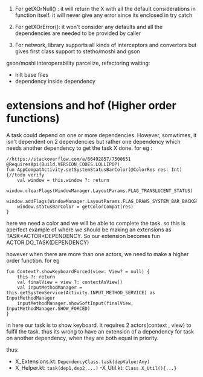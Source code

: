 

1. For getXOrNull() : it will return the X with all the default considerations in function itself. it will never give any error since its enclosed in try catch
2. For getXOrError(): it won't consider any defaults and all the dependencies are needed to be provided by caller

3. For network, library supports all kinds of interceptors and convertors but gives first class 
   support to stetho/moshi and gson

gson/moshi interoperability
parcelize,
refactoring
waiting:
- hilt base files
- dependency inside dependency




# extensions and hof (Higher order functions)
A task could depend on one or more dependencies. However, somwtimes, it isn't dependent on 2 dependencies but rather one dependency which needs another dependency to get the task X done. for eg :

```text
//https://stackoverflow.com/a/66492857/7500651
@RequiresApi(Build.VERSION_CODES.LOLLIPOP)
fun AppCompatActivity.setSystemStatusBarColor(@ColorRes res: Int) {//todo verify
    val window = this.window ?: return
    window.clearFlags(WindowManager.LayoutParams.FLAG_TRANSLUCENT_STATUS)
    window.addFlags(WindowManager.LayoutParams.FLAG_DRAWS_SYSTEM_BAR_BACKGROUNDS)
    window.statusBarColor = getColorCompat(res)
}

```
here we need a color and we will be able to complete the task. so this is  aperfect example of where we should be making an extensions as TASK<ACTOR<DEPENDENCY. So our extension becomes fun ACTOR.DO_TASK(DEPENDENCY)

however when there are more than one actors, we need to make a higher order function. for eg

```text
fun Context?.showKeyboardForced(view: View? = null) {
    this ?: return
    val finalView = view ?: contextAsView()
    val inputMethodManager = this.getSystemService(Activity.INPUT_METHOD_SERVICE) as InputMethodManager
    inputMethodManager.showSoftInput(finalView, InputMethodManager.SHOW_FORCED)
}

```

in here our task is to show keyboard. it requires 2 actors(context , view) to fulfil the task. thus its wrong to have  an extension of a dependency for task on another dependency, when they are both equal in priority.


thus: 

- X_Extensions.kt:  `DependencyClass.task(depValue:Any)`
- X_Helper.kt: `task(dep1,dep2,...)`
-X_Util.kt: `Class X_Util(){...}`